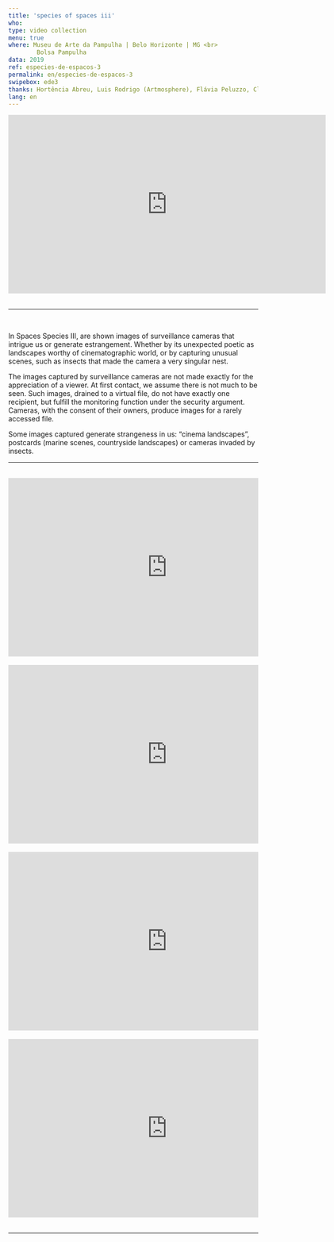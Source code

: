 ```yaml
---
title: 'species of spaces iii'
who: 
type: video collection
menu: true
where: Museu de Arte da Pampulha | Belo Horizonte | MG <br>
        Bolsa Pampulha
data: 2019
ref: especies-de-espacos-3
permalink: en/especies-de-espacos-3
swipebox: ede3
thanks: Hortência Abreu, Luis Rodrigo (Artmosphere), Flávia Peluzzo, Clarice G. Lacerda, Félix Blume, Flaviana Lassan, Julia Mesquita, Francisca Caporalli, Monica Hoff.
lang: en
---
```


<div class="video-wrapper video-wrapper-16x9">
<iframe src="https://player.vimeo.com/video/360284668?loop=1&title=0&byline=0&portrait=0" width="640" height="360" frameborder="0" ></iframe>
</div>

<br>

--- 

<br>


In Spaces Species III, are shown images of surveillance cameras that intrigue us or generate estrangement. Whether by its unexpected poetic as landscapes worthy of cinematographic world, or by capturing unusual scenes, such as insects that made the camera a very singular nest.

The images captured by surveillance cameras are not made exactly for the appreciation of a viewer. At first contact, we assume there is not much to be seen. Such images, drained to a virtual file, do not have exactly one recipient, but fulfill the monitoring function under the security argument. Cameras, with the consent of their owners, produce images for a rarely accessed file.

Some images captured generate strangeness in us: “cinema landscapes”, postcards (marine scenes, countryside landscapes) or cameras invaded by insects.


---

<br>
<div class="row">
  <div class="column">
        <div class="video-wrapper-side video-wrapper-16x9">
            <iframe src="https://player.vimeo.com/video/360313799?autoplay=1" width="640" height="360" frameborder="0" allow="autoplay; fullscreen" allowfullscreen></iframe>
        </div>
        <br>
        <div class="video-wrapper-side video-wrapper-16x9">
            <iframe src="https://player.vimeo.com/video/360442737?autoplay=1" width="640" height="360" frameborder="0" allow="autoplay; fullscreen" allowfullscreen></iframe>
        </div>
        <br>
   </div>
    <div class="column">
        <div class="video-wrapper-side video-wrapper-16x9">
           <iframe src="https://player.vimeo.com/video/360291906?autoplay=1" width="640" height="360" frameborder="0" allow="autoplay; fullscreen" allowfullscreen></iframe>
        </div>
        <br>
        <div class="video-wrapper-side video-wrapper-16x9">
           <iframe src="https://player.vimeo.com/video/360451962?autoplay=1" width="640" height="360" frameborder="0" allow="autoplay; fullscreen" allowfullscreen></iframe>
        </div>
    </div>
</div>
<br>


---

<br>
